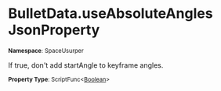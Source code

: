 # BulletData.useAbsoluteAngles JsonProperty

<small>**Namespace**: SpaceUsurper</small>

If true, don't add startAngle to keyframe angles.

<small>**Property Type**: ScriptFunc&lt;[Boolean](https://docs.microsoft.com/en-us/dotnet/api/system.boolean?view=netframework-4.5)&gt;</small>

